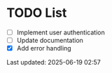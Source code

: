 # TODO List

- [ ] Implement user authentication
- [ ] Update documentation
- [x] Add error handling

Last updated: 2025-06-19 02:57
